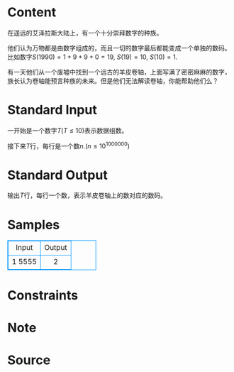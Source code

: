 
# Content

在遥远的艾泽拉斯大陆上，有一个十分崇拜数字的种族。

他们认为万物都是由数字组成的，而且一切的数字最后都能变成一个单独的数码。比如数字$S(1990)=1+9+9+0=19$, $S(19)=10$, $S(10)=1$.

有一天他们从一个废墟中找到一个远古的羊皮卷轴，上面写满了密密麻麻的数字，族长认为卷轴能预言种族的未来。但是他们无法解读卷轴，你能帮助他们么？

# Standard Input

一开始是一个数字$T$($T\leq 10$)表示数据组数。

接下来$T$行，每行是一个数$n$.($n\leq 10^{1000000}$)

# Standard Output

输出$T$行，每行一个数，表示羊皮卷轴上的数对应的数码。

# Samples

<style>
        table,table tr th, table tr td { border:1px solid #0094ff; }
        table { width: 200px; min-height: 25px; line-height: 25px; text-align: center; border-collapse: collapse;}   
    </style>
<table>
	<tr>
		<td>Input</td>
		<td>Output</td>
	</tr>
<tr><td>1
5555</td><td>2</td></tr></table>


# Constraints



# Note



# Source


